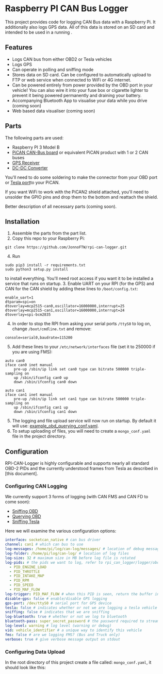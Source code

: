 # Raspberry PI CAN Bus Logger

This project provides code for logging CAN Bus data with a Raspberry Pi. It additionally also logs GPS data. All of this data is stored on an SD card and intended to be used in a running .

## Features

* Logs CAN bus from either OBD2 or Tesla vehicles
* Logs GPS
* Can operate in polling and sniffing mode
* Stores data on SD card. Can be configured to automatically upload to FTP or web service when connected to WiFi or 4G internet.
* Can be powered entirely from power provided by the OBD port in your vehicle!  You can also wire it into your fuse box or cigarette lighter to prevent it being powered permanently and draining your battery.
* Accompanying Bluetooth App to visualise your data while you drive (coming soon)
* Web based data visualiser (coming soon)

## Parts

The following parts are used:

* Raspberry PI 3 Model B
* [PiCAN CAN-Bus board](http://skpang.co.uk/catalog/pican2-duo-canbus-board-for-raspberry-pi-23-p-1480.html) or equivalent PiCAN product with 1 or 2 CAN buses
* [GPS Receiver](https://www.dfrobot.com/product-1103.html)
* [DC-DC Converter](https://www.digikey.com.au/products/en?keywords=1597-1243-ND)


You'll need to do some soldering to make the connector from your OBD port or [Tesla port](http://au.rs-online.com/web/p/pcb-connector-housings/7201162/?searchTerm=720-1162&relevancy-data=636F3D3126696E3D4931384E525353746F636B4E756D626572266C753D656E266D6D3D6D61746368616C6C26706D3D5E285C647B362C377D5B4161426250705D297C285C647B337D5B5C732D2F255C2E2C5D5C647B332C347D5B4161426250705D3F292426706F3D3126736E3D592673743D52535F53544F434B5F4E554D4245522677633D4E4F4E45267573743D3732302D31313632267374613D3732303131363226)to your PiCAN.

If you want WiFi to work with the PiCAN2 shield attached, you'll need to unsolder the GPIO pins and drop them to the bottom and reattach the shield.

Better description of all necessary parts (coming soon).

## Installation

1. Assemble the parts from the part list.
2. Copy this repo to your Raspberry Pi:
````
git clone https://github.com/JonnoFTW/rpi-can-logger.git
````  
4. Run 
```
sudo pip3 install -r requirements.txt
sudo python3 setup.py install
```
 to install everything. You'll need root access if you want it to be installed a service that runs on startup.
3. Enable UART on your RPI (for the GPS) and CAN for the CAN shield by adding these lines to `/boot/config.txt`:
```
enable_uart=1
dtparam=spi=on
dtoverlay=mcp2515-can0,oscillator=16000000,interrupt=25
dtoverlay=mcp2515-can1,oscillator=16000000,interrupt=24
dtoverlay=spi-bcm2835
```
4. In order to stop the RPI from asking your serial ports `/ttyS0` to log on, change `/boot/cmdline.txt` and remove:
```
console=serial0,baudrate=115200
```
5. Add these lines to your `/etc/network/interfaces` file (set it to 250000 if you are using FMS):
```angular
auto can0
iface can0 inet manual
    pre-up /sbin/ip link set can0 type can bitrate 500000 triple-sampling on
    up /sbin/ifconfig can0 up
    down /sbin/ifconfig can0 down

auto can1
iface can1 inet manual
    pre-up /sbin/ip link set can1 type can bitrate 500000 triple-sampling on
    up /sbin/ifconfig can1 up
    down /sbin/ifconfig can1 down

```

5. The logging and file upload service will now run on startup. By default it will use: [example_obd_querying_conf.yaml](https://github.com/JonnoFTW/rpi-can-logger/blob/master/example_obd_querying_conf.yaml).
6. To setup uploading of files, you will need to create a `mongo_conf.yaml` file in the project directory.
  
## Configuration
RPI-CAN-Logger is highly configurable and supports nearly all standard OBD-2 PIDs and the currently understood frames from Tesla as described in [this document].
### Configuring CAN Logging

We currently support 3 forms of logging  (with CAN FMS and CAN FD to come soon):

* [Sniffing OBD](https://github.com/JonnoFTW/rpi-can-logger/blob/master/example_obd_sniffing_conf.yaml)
* [Querying OBD](https://github.com/JonnoFTW/rpi-can-logger/blob/master/example_obd_querying_conf.yaml)
* [Sniffing Tesla](https://github.com/JonnoFTW/rpi-can-logger/blob/master/example_tesla_conf.yaml)

Here we will examine the various configuration options:

```yaml
interface: socketcan_native # can bus driver
channel: can1 # which can bus to use
log-messages: /home/pi/log/can-log/messages/ # location of debug messages
log-folder: /home/pi/log/can-log/ # location of log files
log-size: 32 # maximum size in MB before log file is rotated 
log-pids: # the pids we want to log, refer to rpi_can_logger/logger/obd_pids.py,  tesla_pids.py fms_pids.py outlander_pid
  - PID_ENGINE_LOAD
  - PID_THROTTLE
  - PID_INTAKE_MAP
  - PID_RPM
  - PID_SPEED
  - PID_MAF_FLOW
log-trigger: PID_MAF_FLOW # when this PID is seen, return the buffer in current state (only works in sniffing mode)
disable-gps: false # enable/disable GPS logging
gps-port: /dev/ttyS0 # serial port for GPS device
tesla: false # indicates whether or not we are logging a tesla vehicle
sniffing: false # indicates that we are sniffing
log-bluetooth: true # whether or not we log to bluetooth
bluetooth-pass: super_secret_password # the password required to stream the bluetooth data
log-level: warning # log level (warning or debug)
vid: vehicle_identifier # a unique way to identify this vehicle
fms: false # are we logging FMS? (Bus and Truck only)
verbose: true # give verbose message output on stdout
```

### Configuring Data Upload

In the root directory of this project create a file called: `mongo_conf.yaml`, it should look like this:

```yaml

```